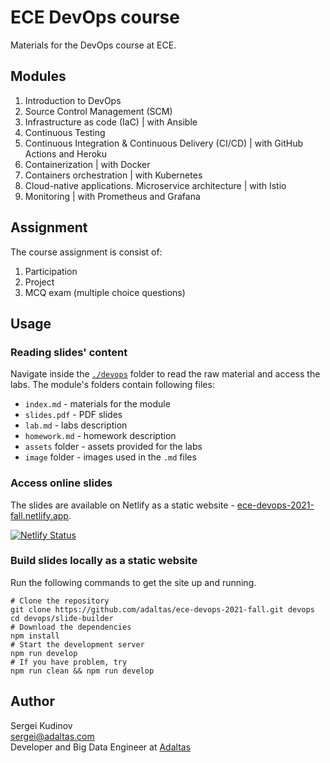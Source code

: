 
# ECE DevOps course

Materials for the DevOps course at ECE.

## Modules

1. Introduction to DevOps
2. Source Control Management (SCM)
3. Infrastructure as code (IaC) | with Ansible
4. Continuous Testing
5. Continuous Integration & Continuous Delivery (CI/CD) | with GitHub Actions and Heroku
6. Containerization | with Docker
7. Containers orchestration | with Kubernetes
8. Cloud-native applications. Microservice architecture | with Istio
9. Monitoring | with Prometheus and Grafana

## Assignment

The course assignment is consist of:

1. Participation
2. Project
3. MCQ exam (multiple choice questions)

## Usage

### Reading slides' content

Navigate inside the [`./devops`](devops) folder to read the raw material and access the labs. The module's folders contain following files:

- `index.md` - materials for the module
- `slides.pdf` - PDF slides
- `lab.md` - labs description
- `homework.md` - homework description
- `assets` folder - assets provided for the labs
- `image` folder - images used in the `.md` files

### Access online slides

The slides are available on Netlify as a static website - [ece-devops-2021-fall.netlify.app](https://ece-devops-2021-fall.netlify.app/).

[![Netlify Status](https://api.netlify.com/api/v1/badges/33fe7da7-8056-40c4-abc1-50563277ba50/deploy-status)](https://app.netlify.com/sites/amazing-goldstine-aa6378/deploys)

### Build slides locally as a static website

Run the following commands to get the site up and running.

```
# Clone the repository
git clone https://github.com/adaltas/ece-devops-2021-fall.git devops
cd devops/slide-builder
# Download the dependencies
npm install
# Start the development server
npm run develop
# If you have problem, try
npm run clean && npm run develop
```

## Author

Sergei Kudinov   
sergei@adaltas.com     
Developer and Big Data Engineer at [Adaltas](https://www.adaltas.com/)
